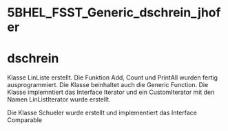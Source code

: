 # 5BHEL_FSST_Generic_dschrein_jhofer

# dschrein
Klasse LinListe erstellt.
Die Funktion Add, Count und PrintAll wurden fertig ausprogrammiert. 
Die Klasse beinhaltet auch die Generic Function. Die Klasse implemntiert das Interface Iterator und ein CustomIterator mit den Namen LinListIterator wurde erstellt.

Die Klasse Schueler wurde erstellt und implementiert das Interface Comparable